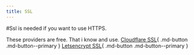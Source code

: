 ```yaml
---
title: SSL
---
```

#Ssl is needed if you want to use HTTPS.

These providers are free. That i know and use.
[Cloudflare SSL](ssl/cloudflare.md){ .md-button .md-button--primary } [Letsencrypt SSL](ssl/letsencrypt.md){ .md-button .md-button--primary } 

